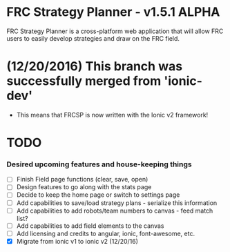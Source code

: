# FRC Strategy Planner - v1.5.1 ALPHA
FRC Strategy Planner is a cross-platform web application that will allow FRC users to easily develop strategies and draw on the FRC field.

# (12/20/2016) This branch was successfully merged from 'ionic-dev'
- This means that FRCSP is now written with the Ionic v2 framework! 

# TODO
### Desired upcoming features and house-keeping things
- [ ] Finish Field page functions (clear, save, open)
- [ ] Design features to go along with the stats page
- [ ] Decide to keep the home page or switch to settings page
- [ ] Add capabilities to save/load strategy plans - serialize this information
- [ ] Add capabilities to add robots/team numbers to canvas - feed match list?
- [ ] Add capabilities to add field elements to the canvas
- [ ] Add licensing and credits to angular, ionic, font-awesome, etc.
- [X] Migrate from ionic v1 to ionic v2 (12/20/16)
